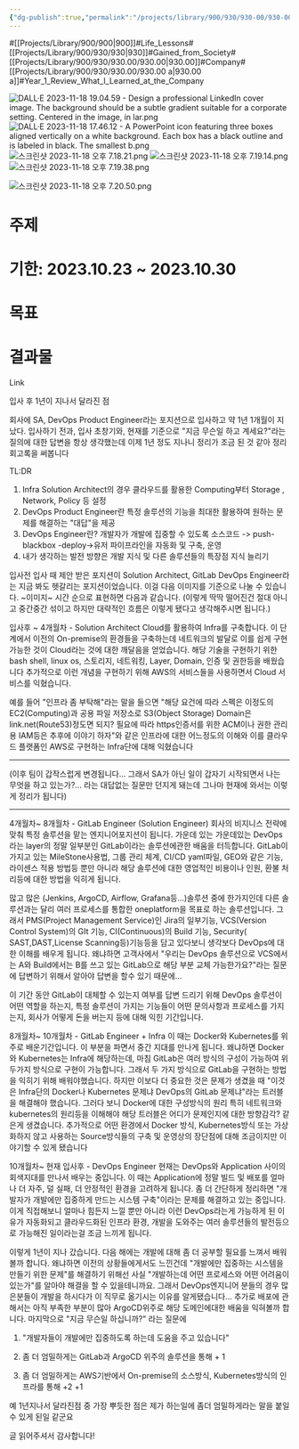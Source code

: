 ```yaml
---
{"dg-publish":true,"permalink":"/projects/library/900/930/930-00/930-00-a/","noteIcon":"0","created":"2024-04-23T10:43:12.830+09:00","updated":"2024-04-23T11:12:54.472+09:00"}
---
```


#[[Projects/Library/900/900\|900]]#Life_Lessons#[[Projects/Library/900/930/930\|930]]#Gained_from_Society#[[Projects/Library/900/930/930.00/930.00\|930.00]]#Company#[[Projects/Library/900/930/930.00/930.00 a\|930.00 a]]#Year_1_Review_What_I_Learned_at_the_Company

![DALL·E 2023-11-18 19.04.59 - Design a professional LinkedIn cover image. The background should be a subtle gradient suitable for a corporate setting. Centered in the image, in lar.png](/img/user/images/DALL%C2%B7E%202023-11-18%2019.04.59%20-%20Design%20a%20professional%20LinkedIn%20cover%20image.%20The%20background%20should%20be%20a%20subtle%20gradient%20suitable%20for%20a%20corporate%20setting.%20Centered%20in%20the%20image,%20in%20lar.png)
![DALL·E 2023-11-18 17.46.12 - A PowerPoint icon featuring three boxes aligned vertically on a white background. Each box has a black outline and is labeled in black. The smallest b.png](/img/user/images/DALL%C2%B7E%202023-11-18%2017.46.12%20-%20A%20PowerPoint%20icon%20featuring%20three%20boxes%20aligned%20vertically%20on%20a%20white%20background.%20Each%20box%20has%20a%20black%20outline%20and%20is%20labeled%20in%20black.%20The%20smallest%20b.png)
![스크린샷 2023-11-18 오후 7.18.21.png](/img/user/images/%EC%8A%A4%ED%81%AC%EB%A6%B0%EC%83%B7%202023-11-18%20%EC%98%A4%ED%9B%84%207.18.21.png)
![스크린샷 2023-11-18 오후 7.19.14.png](/img/user/images/%EC%8A%A4%ED%81%AC%EB%A6%B0%EC%83%B7%202023-11-18%20%EC%98%A4%ED%9B%84%207.19.14.png)
![스크린샷 2023-11-18 오후 7.19.38.png](/img/user/images/%EC%8A%A4%ED%81%AC%EB%A6%B0%EC%83%B7%202023-11-18%20%EC%98%A4%ED%9B%84%207.19.38.png)

![스크린샷 2023-11-18 오후 7.20.50.png](/img/user/images/%EC%8A%A4%ED%81%AC%EB%A6%B0%EC%83%B7%202023-11-18%20%EC%98%A4%ED%9B%84%207.20.50.png)

# 주제
# 기한: 2023.10.23 ~ 2023.10.30
# 목표
# 결과물
Link

입사 후 1년이 지나서 달라진 점

회사에 SA, DevOps Product Engineer라는 포지션으로 입사하고 약 1년 1개월이 지났다. 입사하기 전과, 입사 초창기와, 현재를 기준으로 "지금 무슨일 하고 계세요?"라는 질의에 대한 답변을 항상 생각했는데 이제 1년 정도 지나니 정리가 조금 된 것 같아 정리 회고록을 써봅니다

TL:DR
1. Infra Solution Architect의 경우 클라우드를 활용한 Computing부터 Storage , Network, Policy 등 설정
2. DevOps Product Engineer란 특정 솔루션의 기능을 최대한 활용하여 원하는 문제를 해결하는 "대답"을 제공
3. DevOps Engineer란? 개발자가 개발에 집중할 수 있도록 소스코드 -> push-blackbox -deploy->유저 파이프라인을 자동화 및 구축, 운영
4. 내가 생각하는 발전 방향은 개발 지식 및 다른 솔루션들의 특장점 지식 늘리기


입사전
입사 때 제안 받은 포지션이 Solution Architect,  GitLab DevOps Engineer라는 지금 봐도 헷갈리는 포지션이었습니다. 이걸 다음 이미지를 기준으로 나눌 수 있습니다.
~이미지~
시간 순으로 표현하면 다음과 같습니다.
(이렇게 딱딱 떨어진건 절대 아니고 중간중간 섞이고 하지만 대략적인 흐름은 이렇게 됐다고 생각해주시면 됩니다.)



입사후 ~ 4개월차  - Solution Architect
Cloud를 활용하여 Infra를 구축합니다. 이 단계에서 이전의 On-premise의 환경들을 구축하는데 네트워크의 발달로 이를 쉽게 구현 가능한 것이 Cloud라는 것에 대한 깨달음을 얻었습니다. 해당 기술을 구현하기 위한 bash shell, linux os, 스토리지, 네트워킹, Layer, Domain, 인증 및 권한등을 배웠습니다
추가적으로 이런 개념을 구현하기 위해 AWS의 서비스들을 사용하면서 Cloud 서비스를 익혔습니다.

예를 들어 "인프라 좀 부탁해"라는 말을 들으면 "해당 요건에 따라 스펙은 이정도의 EC2(Computing)과 공용 파일 저장소로 S3(Object Storage) Domain은 link.net(Route53)정도면 되지? 필요에 따라 https인증서를 위한 ACM이나 권한 관리용 IAM등은 추후에 이야기 하자"와 같은 인프라에 대한 어느정도의 이해와 이를 클라우드 플랫폼인 AWS로 구현하는 Infra단에 대해 익혔습니다

---
(이후 팀이 갑작스럽게 변경됩니다... 그래서 SA가 아닌 일이 갑자기 시작되면서 나는 무엇을 하고 있는가?... 라는 대답없는 질문만 던지게 돼는데 그나마 현재에 와서는 이렇게 정리가 됩니다)

---
4개월차~ 8개월차 - GitLab Engineer (Solution Engineer)
회사의 비지니스 전략에 맞춰 특정 솔루션을 맡는 엔지니어포지션이 됩니다. 가운데 있는 가운데있는 DevOps라는 layer의 정말 일부분인 GitLab이라는 솔루션에관한 배움을 터득합니다. GitLab이 가지고 있는 MileStone사용법, 그룹 관리 체계, CI/CD yaml파일, GEO와 같은 기능,라이센스 적용 방법등 뿐만 아니라 해당 솔루션에 대한 영업적인 비용이나 인원, 환불 처리등에 대한 방법을 익히게 됩니다. 

많고 많은 (Jenkins, ArgoCD, Airflow, Grafana등...)솔루션 중에 한가지인데 다른 솔루션과는 달리 여러 프로세스를 통합한 oneplatform을 목표로 하는 솔루션입니다. 그래서 PMS(Project Management Service)인 Jira의 일부기능, VCS(Version Control System)의 GIt 기능, CI(Continuous)의 Build 기능, Security( SAST,DAST,License Scanning등)기능등을 담고 있다보니 생각보다 DevOps에 대한 이해를 배우게 됩니다. 왜냐하면 고객사에서 "우리는 DevOps 솔루션으로 VCS에서는 A와 Build에서는 B를 쓰고 있는 GitLab으로 해당 부분 교체 가능한가요?"라는 질문에 답변하기 위해서 알아야 답변을 할수 있기 때문에...

이 기간 동안 GitLab이 대체할 수 있는지 여부를 답변 드리기 위해 DevOps 솔루션이 어떤 역할을 하는지, 특정 솔루션이 가지는 기능들이 어떤 문의사항과 프로세스를 가지는지, 회사가 어떻게 돈을 버는지 등에 대해 익힌 기간입니다.

8개월차~ 10개월차 - GitLab Engineer + Infra
이 때는 Docker와 Kubernetes를 위주로 배운기간입니다. 이 부분을 파면서 중간 지대를 만나게 됩니다. 왜냐하면 Docker와 Kubernetes는 Infra에 해당하는데, 마침 GitLab은 여러 방식의 구성이 가능하여 위 두가지 방식으로 구현이 가능합니다. 그래서 두 가지 방식으로 GitLab을 구현하는 방법을 익히기 위해 배워야했습니다. 하지만 이보다 더 중요한 것은 문제가 생겼을 때 "이것은 Infra단의 Docker나 Kubernetes 문제냐 DevOps의 GitLab 문제냐"라는 트러블을 해결해야 했습니다. 그러다 보니 Docker에 대한 구성방식의 원리 특히 네트워크와 kubernetes의 원리등을 이해해야 해당 트러블은 어디가 문제인지에 대한 방향감각? 같은게 생겼습니다.
추가적으로 어떤 환경에서 Docker 방식, Kubernetes방식 또는 가상화하지 않고 사용하는 Source방식들의 구축 및 운영상의 장단점에 대해 조금이지만 이야기할 수 있게 됐습니다

10개월차~ 현재
입사후 - DevOps Engineer
현재는 DevOps와 Application 사이의 회색지대를 만나서 배우는 중입니다. 이 때는 Application에 정말 빌드 및 배포를 얼마나 더 자주, 덜 실패, 더 안정적인 환경을 고려하게 됩니다. 좀 더 간단하게 정리하면 "개발자가 개발에만 집중하게 만드는 시스템 구축"이라는 문제를 해결하고 있는 중입니다. 이게 직접해보니 얼마나 힘든지 느낄 뿐만 아니라 이런 DevOps라는게 가능하게 된 이유가 자동화되고 클라우드화된 인프라 환경, 개발을 도와주는 여러 솔루션들의 발전등으로 가능해진 일이라는걸 조금 느끼게 됩니다.


이렇게 1년이 지나 갔습니다. 다음 해에는 개발에 대해 좀 더 공부할 필요를 느껴서 배워볼까 합니다. 왜냐하면 이전의 상황들에게서도 느낀건데 "개발에만 집중하는 시스템을 만들기 위한 문제"를 해결하기 위해선 사실 "개발하는데 어떤 프로세스와 어떤 어려움이 있는가"를 알아야 해결을 할 수 있을테니까요. 그래서 DevOps엔지니어 분들의 경우 많은분들이 개발을 하시다가 이 직무로 옮기시는 이유를 알게됐습니다...
추가로 배포에 관해서는 아직 부족한 부분이 많아 ArgoCD위주로 해당 도메인에대한 배움을 익혀볼까 합니다. 마지막으로 "지금 무슨일 하십니까?" 라는 질문에

1. "개발자들이 개발에만 집중하도록 하는데 도움을 주고 있습니다"
    
2. 좀 더 엄밀하게는 GitLab과 ArgoCD 위주의 솔루션을 통해 + 1
    
3. 좀 더 엄밀하게는 AWS기반에서 On-premise의 소스방식, Kubernetes방식의 인프라를 통해 +2 +1
    

예 1년지나서 달라진점 중 가장 뿌듯한 점은 제가 하는일에 좀더 엄밀하게라는 말을 붙일 수 있게 된일 같군요

글 읽어주셔서 감사합니다!




